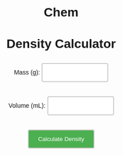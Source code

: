 # Chem


<html>
  <head>
    <title>Density Calculator</title>
  </head>
  <body>
    <h1>Density Calculator</h1>
    <form>
      <label for="mass">Mass (g):</label>
      <input type="number" id="mass" name="mass"><br><br>
      <label for="volume">Volume (mL):</label>
      <input type="number" id="volume" name="volume"><br><br>
      <button type="button" onclick="calculateDensity()">Calculate Density</button>
    </form>
    <br><br>
    <p id="result"></p>

   

  </body>
</html>


<style>
  body {
    font-family: Arial, sans-serif;
    text-align: center;
  }
  
  input[type="number"] {
    width: 150px;
    padding: 12px 20px;
    margin: 8px 0;
    box-sizing: border-box;
    border: 2px solid #ccc;
    border-radius: 4px;
  }
  
  button {
    width: 150px;
    padding: 12px 20px;
    margin: 8px 0;
    box-sizing: border-box;
    border: 2px solid #ccc;
    border-radius: 4px;
    background-color: #4CAF50;
    color: white;
  }
  
  button:hover {
    background-color: #45a049;
  }
</style>

